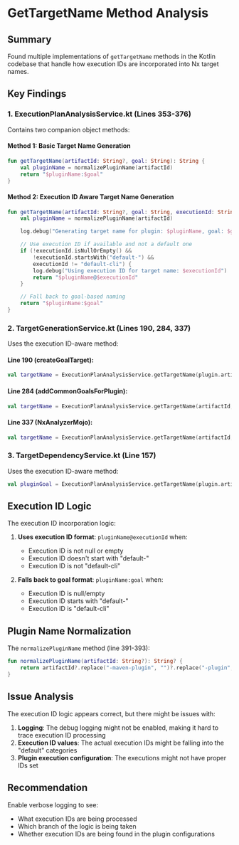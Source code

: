 # GetTargetName Method Analysis

## Summary
Found multiple implementations of `getTargetName` methods in the Kotlin codebase that handle how execution IDs are incorporated into Nx target names.

## Key Findings

### 1. ExecutionPlanAnalysisService.kt (Lines 353-376)
Contains two companion object methods:

#### Method 1: Basic Target Name Generation
```kotlin
fun getTargetName(artifactId: String?, goal: String): String {
    val pluginName = normalizePluginName(artifactId)
    return "$pluginName:$goal"
}
```

#### Method 2: Execution ID Aware Target Name Generation
```kotlin
fun getTargetName(artifactId: String?, goal: String, executionId: String?): String {
    val pluginName = normalizePluginName(artifactId)

    log.debug("Generating target name for plugin: $pluginName, goal: $goal, executionId: $executionId")

    // Use execution ID if available and not a default one
    if (!executionId.isNullOrEmpty() &&
        !executionId.startsWith("default-") &&
        executionId != "default-cli") {
        log.debug("Using execution ID for target name: $executionId")
        return "$pluginName@$executionId"
    }

    // Fall back to goal-based naming
    return "$pluginName:$goal"
}
```

### 2. TargetGenerationService.kt (Lines 190, 284, 337)
Uses the execution ID-aware method:

#### Line 190 (createGoalTarget):
```kotlin
val targetName = ExecutionPlanAnalysisService.getTargetName(plugin.artifactId, goal, execution.id)
```

#### Line 284 (addCommonGoalsForPlugin):
```kotlin
val targetName = ExecutionPlanAnalysisService.getTargetName(artifactId, goal)
```

#### Line 337 (NxAnalyzerMojo):
```kotlin
val targetName = ExecutionPlanAnalysisService.getTargetName(artifactId, goal, execution.id)
```

### 3. TargetDependencyService.kt (Line 157)
Uses the execution ID-aware method:
```kotlin
val pluginGoal = ExecutionPlanAnalysisService.getTargetName(plugin.artifactId, goal, execution.id)
```

## Execution ID Logic

The execution ID incorporation logic:

1. **Uses execution ID format**: `pluginName@executionId` when:
   - Execution ID is not null or empty
   - Execution ID doesn't start with "default-"
   - Execution ID is not "default-cli"

2. **Falls back to goal format**: `pluginName:goal` when:
   - Execution ID is null/empty
   - Execution ID starts with "default-"
   - Execution ID is "default-cli"

## Plugin Name Normalization

The `normalizePluginName` method (line 391-393):
```kotlin
fun normalizePluginName(artifactId: String?): String? {
    return artifactId?.replace("-maven-plugin", "")?.replace("-plugin", "")
}
```

## Issue Analysis

The execution ID logic appears correct, but there might be issues with:

1. **Logging**: The debug logging might not be enabled, making it hard to trace execution ID processing
2. **Execution ID values**: The actual execution IDs might be falling into the "default" categories
3. **Plugin execution configuration**: The executions might not have proper IDs set

## Recommendation

Enable verbose logging to see:
- What execution IDs are being processed
- Which branch of the logic is being taken
- Whether execution IDs are being found in the plugin configurations